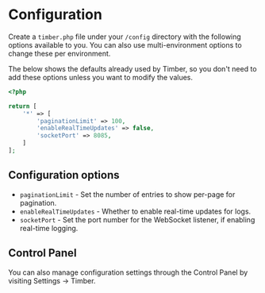 # Configuration
Create a `timber.php` file under your `/config` directory with the following options available to you. You can also use multi-environment options to change these per environment.

The below shows the defaults already used by Timber, so you don't need to add these options unless you want to modify the values.

```php
<?php

return [
    '*' => [
        'paginationLimit' => 100,
        'enableRealTimeUpdates' => false,
        'socketPort' => 8085,
    ]
];
```

## Configuration options
- `paginationLimit` - Set the number of entries to show per-page for pagination.
- `enableRealTimeUpdates` - Whether to enable real-time updates for logs.
- `socketPort` - Set the port number for the WebSocket listener, if enabling real-time logging.

## Control Panel
You can also manage configuration settings through the Control Panel by visiting Settings → Timber.
